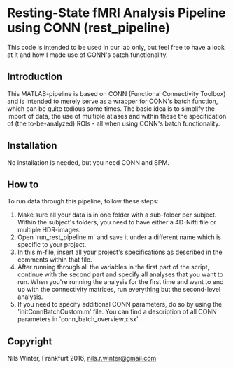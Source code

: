 # Resting-State fMRI Analysis Pipeline using CONN (rest_pipeline)

This code is intended to be used in our lab only, but feel free to have a look at it and how I made use of CONN's batch functionality.

## Introduction
This MATLAB-pipeline is based on CONN (Functional Connectivity Toolbox) and is intended to merely serve as a wrapper for CONN's batch function, which can be quite tedious some times. The basic idea is to simplify the import of data, the use of multiple atlases and within these the specification of (the to-be-analyzed) ROIs - all when using CONN's batch functionality.

## Installation
No installation is needed, but you need CONN and SPM.

## How to
To run data through this pipeline, follow these steps:
1. Make sure all your data is in one folder with a sub-folder per subject. Within the subject's folders, you need to have either a 4D-Nifti file or multiple HDR-images.
2. Open 'run_rest_pipeline.m' and save it under a different name which is specific to your project.
3. In this m-file, insert all your project's specifications as described in the comments within that file.
4. After running through all the variables in the first part of the script, continue with the second part and specify all analyses that you want to run. When you're running the analysis for the first time and want to end up with the connectivity matrices, run everything but the second-level analysis.
5. If you need to specify additional CONN parameters, do so by using the 'initConnBatchCustom.m' file. You can find a description of all CONN parameters in 'conn_batch_overview.xlsx'.


## Copyright
Nils Winter, Frankfurt 2016, nils.r.winter@gmail.com
